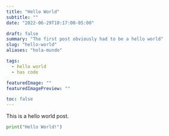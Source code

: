 ```yaml
---
title: "Hello World"
subtitle: ""
date: "2022-06-29T10:17:00-05:00"

draft: false
summary: "The first post obviously had to be a hello world"
slug: "hello-world"
aliases: "hola-mundo"

tags:
  - hello world
  - has code

featuredImage: ""
featuredImagePreview: ""

toc: false
---
```


This is a hello world post.

```python
print("Hello World!")
```
